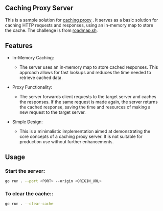 ## Caching Proxy Server
This is a sample solution for [caching proxy](https://roadmap.sh/projects/caching-server) . It serves as a basic solution for caching HTTP requests and responses, using an in-memory map to store the cache. The challenge is from [roadmap.sh](https://roadmap.sh/golang/projects).

## Features
- In-Memory Caching:
  - The server uses an in-memory map to store cached responses. This approach allows for fast lookups and reduces the time needed to retrieve cached data.

- Proxy Functionality:
  - The server forwards client requests to the target server and caches the responses. If the same request is made again, the server returns the cached response, saving the time and resources of making a new request to the target server.

- Simple Design:
  - This is a minimalistic implementation aimed at demonstrating the core concepts of a caching proxy server. It is not suitable for production use without further enhancements.

## Usage

### Start the server:

```bash
go run . --port <PORT> --origin <ORIGIN_URL>
```
### To clear the cache::

```bash
go run . --clear-cache
```

